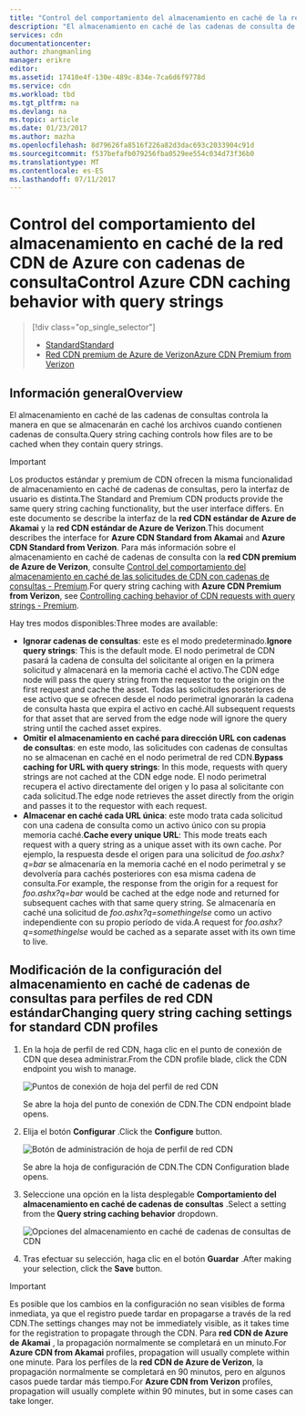 ```yaml
---
title: "Control del comportamiento del almacenamiento en caché de la red CDN de Azure con cadenas de consulta | Microsoft Docs"
description: "El almacenamiento en caché de las cadenas de consulta de la red CDN de Azure controla el modo en que se almacenan en caché los archivos cuando contienen cadenas de consulta."
services: cdn
documentationcenter: 
author: zhangmanling
manager: erikre
editor: 
ms.assetid: 17410e4f-130e-489c-834e-7ca6d6f9778d
ms.service: cdn
ms.workload: tbd
ms.tgt_pltfrm: na
ms.devlang: na
ms.topic: article
ms.date: 01/23/2017
ms.author: mazha
ms.openlocfilehash: 8d79626fa8516f226a82d3dac693c2033904c91d
ms.sourcegitcommit: f537befafb079256fba0529ee554c034d73f36b0
ms.translationtype: MT
ms.contentlocale: es-ES
ms.lasthandoff: 07/11/2017
---
```

# <a name="control-azure-cdn-caching-behavior-with-query-strings"></a><span data-ttu-id="6e6b8-103">Control del comportamiento del almacenamiento en caché de la red CDN de Azure con cadenas de consulta</span><span class="sxs-lookup"><span data-stu-id="6e6b8-103">Control Azure CDN caching behavior with query strings</span></span>
> [!div class="op_single_selector"]
> * [<span data-ttu-id="6e6b8-104">Standard</span><span class="sxs-lookup"><span data-stu-id="6e6b8-104">Standard</span></span>](cdn-query-string.md)
> * [<span data-ttu-id="6e6b8-105">Red CDN premium de Azure de Verizon</span><span class="sxs-lookup"><span data-stu-id="6e6b8-105">Azure CDN Premium from Verizon</span></span>](cdn-query-string-premium.md)
> 
> 

## <a name="overview"></a><span data-ttu-id="6e6b8-106">Información general</span><span class="sxs-lookup"><span data-stu-id="6e6b8-106">Overview</span></span>
<span data-ttu-id="6e6b8-107">El almacenamiento en caché de las cadenas de consultas controla la manera en que se almacenarán en caché los archivos cuando contienen cadenas de consulta.</span><span class="sxs-lookup"><span data-stu-id="6e6b8-107">Query string caching controls how files are to be cached when they contain query strings.</span></span>

> [!IMPORTANT]
> <span data-ttu-id="6e6b8-108">Los productos estándar y premium de CDN ofrecen la misma funcionalidad de almacenamiento en caché de cadenas de consultas, pero la interfaz de usuario es distinta.</span><span class="sxs-lookup"><span data-stu-id="6e6b8-108">The Standard and Premium CDN products provide the same query string caching functionality, but the user interface differs.</span></span>  <span data-ttu-id="6e6b8-109">En este documento se describe la interfaz de la **red CDN estándar de Azure de Akamai** y la **red CDN estándar de Azure de Verizon**.</span><span class="sxs-lookup"><span data-stu-id="6e6b8-109">This document describes the interface for **Azure CDN Standard from Akamai** and **Azure CDN Standard from Verizon**.</span></span>  <span data-ttu-id="6e6b8-110">Para más información sobre el almacenamiento en caché de cadenas de consulta con la **red CDN premium de Azure de Verizon**, consulte [Control del comportamiento del almacenamiento en caché de las solicitudes de CDN con cadenas de consultas - Premium](cdn-query-string-premium.md).</span><span class="sxs-lookup"><span data-stu-id="6e6b8-110">For query string caching with **Azure CDN Premium from Verizon**, see [Controlling caching behavior of CDN requests with query strings - Premium](cdn-query-string-premium.md).</span></span>
> 
> 

<span data-ttu-id="6e6b8-111">Hay tres modos disponibles:</span><span class="sxs-lookup"><span data-stu-id="6e6b8-111">Three modes are available:</span></span>

* <span data-ttu-id="6e6b8-112">**Ignorar cadenas de consultas**: este es el modo predeterminado.</span><span class="sxs-lookup"><span data-stu-id="6e6b8-112">**Ignore query strings**:  This is the default mode.</span></span>  <span data-ttu-id="6e6b8-113">El nodo perimetral de CDN pasará la cadena de consulta del solicitante al origen en la primera solicitud y almacenará en la memoria caché el activo.</span><span class="sxs-lookup"><span data-stu-id="6e6b8-113">The CDN edge node will pass the query string from the requestor to the origin on the first request and cache the asset.</span></span>  <span data-ttu-id="6e6b8-114">Todas las solicitudes posteriores de ese activo que se ofrecen desde el nodo perimetral ignorarán la cadena de consulta hasta que expira el activo en caché.</span><span class="sxs-lookup"><span data-stu-id="6e6b8-114">All subsequent requests for that asset that are served from the edge node will ignore the query string until the cached asset expires.</span></span>
* <span data-ttu-id="6e6b8-115">**Omitir el almacenamiento en caché para dirección URL con cadenas de consultas**: en este modo, las solicitudes con cadenas de consultas no se almacenan en caché en el nodo perimetral de red CDN.</span><span class="sxs-lookup"><span data-stu-id="6e6b8-115">**Bypass caching for URL with query strings**:  In this mode, requests with query strings are not cached at the CDN edge node.</span></span>  <span data-ttu-id="6e6b8-116">El nodo perimetral recupera el activo directamente del origen y lo pasa al solicitante con cada solicitud.</span><span class="sxs-lookup"><span data-stu-id="6e6b8-116">The edge node retrieves the asset directly from the origin and passes it to the requestor with each request.</span></span>
* <span data-ttu-id="6e6b8-117">**Almacenar en caché cada URL única**: este modo trata cada solicitud con una cadena de consulta como un activo único con su propia memoria caché.</span><span class="sxs-lookup"><span data-stu-id="6e6b8-117">**Cache every unique URL**:  This mode treats each request with a query string as a unique asset with its own cache.</span></span>  <span data-ttu-id="6e6b8-118">Por ejemplo, la respuesta desde el origen para una solicitud de *foo.ashx?q=bar* se almacenaría en la memoria caché en el nodo perimetral y se devolvería para cachés posteriores con esa misma cadena de consulta.</span><span class="sxs-lookup"><span data-stu-id="6e6b8-118">For example, the response from the origin for a request for *foo.ashx?q=bar* would be cached at the edge node and returned for subsequent caches with that same query string.</span></span>  <span data-ttu-id="6e6b8-119">Se almacenaría en caché una solicitud de *foo.ashx?q=somethingelse* como un activo independiente con su propio período de vida.</span><span class="sxs-lookup"><span data-stu-id="6e6b8-119">A request for *foo.ashx?q=somethingelse* would be cached as a separate asset with its own time to live.</span></span>

## <a name="changing-query-string-caching-settings-for-standard-cdn-profiles"></a><span data-ttu-id="6e6b8-120">Modificación de la configuración del almacenamiento en caché de cadenas de consultas para perfiles de red CDN estándar</span><span class="sxs-lookup"><span data-stu-id="6e6b8-120">Changing query string caching settings for standard CDN profiles</span></span>
1. <span data-ttu-id="6e6b8-121">En la hoja de perfil de red CDN, haga clic en el punto de conexión de CDN que desea administrar.</span><span class="sxs-lookup"><span data-stu-id="6e6b8-121">From the CDN profile blade, click the CDN endpoint you wish to manage.</span></span>
   
    ![Puntos de conexión de hoja del perfil de red CDN](./media/cdn-query-string/cdn-endpoints.png)
   
    <span data-ttu-id="6e6b8-123">Se abre la hoja del punto de conexión de CDN.</span><span class="sxs-lookup"><span data-stu-id="6e6b8-123">The CDN endpoint blade opens.</span></span>
2. <span data-ttu-id="6e6b8-124">Elija el botón **Configurar** .</span><span class="sxs-lookup"><span data-stu-id="6e6b8-124">Click the **Configure** button.</span></span>
   
    ![Botón de administración de hoja de perfil de red CDN](./media/cdn-query-string/cdn-config-btn.png)
   
    <span data-ttu-id="6e6b8-126">Se abre la hoja de configuración de CDN.</span><span class="sxs-lookup"><span data-stu-id="6e6b8-126">The CDN Configuration blade opens.</span></span>
3. <span data-ttu-id="6e6b8-127">Seleccione una opción en la lista desplegable **Comportamiento del almacenamiento en caché de cadenas de consultas** .</span><span class="sxs-lookup"><span data-stu-id="6e6b8-127">Select a setting from the **Query string caching behavior** dropdown.</span></span>
   
    ![Opciones del almacenamiento en caché de cadenas de consultas de CDN](./media/cdn-query-string/cdn-query-string.png)
4. <span data-ttu-id="6e6b8-129">Tras efectuar su selección, haga clic en el botón **Guardar** .</span><span class="sxs-lookup"><span data-stu-id="6e6b8-129">After making your selection, click the **Save** button.</span></span>

> [!IMPORTANT]
> <span data-ttu-id="6e6b8-130">Es posible que los cambios en la configuración no sean visibles de forma inmediata, ya que el registro puede tardar en propagarse a través de la red CDN.</span><span class="sxs-lookup"><span data-stu-id="6e6b8-130">The settings changes may not be immediately visible, as it takes time for the registration to propagate through the CDN.</span></span>  <span data-ttu-id="6e6b8-131">Para <b>red CDN de Azure de Akamai</b> , la propagación normalmente se completará en un minuto.</span><span class="sxs-lookup"><span data-stu-id="6e6b8-131">For <b>Azure CDN from Akamai</b> profiles, propagation will usually complete within one minute.</span></span>  <span data-ttu-id="6e6b8-132">Para los perfiles de la <b>red CDN de Azure de Verizon</b>, la propagación normalmente se completará en 90 minutos, pero en algunos casos puede tardar más tiempo.</span><span class="sxs-lookup"><span data-stu-id="6e6b8-132">For <b>Azure CDN from Verizon</b> profiles, propagation will usually complete within 90 minutes, but in some cases can take longer.</span></span>
> 
> 

